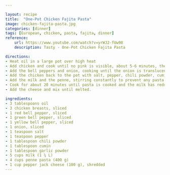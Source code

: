 ```yaml
---

layout: recipe
title:  "One-Pot Chicken Fajita Pasta"
image: chicken-fajita-pasta.jpg
categories: [dinner]
tags: [European, chicken, pasta, fajita, dinner]
reference:
    url: https://www.youtube.com/watch?v=yrWJ2-fUw98
    description: Tasty - One-Pot Chicken Fajita Pasta

directions:
- Heat oil in a large pot over high heat
- Add chicken and cook until no pink is visible, about 5-6 minutes, then take the chicken out.
- Add the bell peppers and onion, cooking until the onion is translucent, about 6 minutes.
- Add the chicken back to the pot with salt, pepper, chili powder, cumin, and garlic powder, stirring until evenly coated, about 30 seconds.
- Add the milk and the penne, stirring constantly to prevent any pasta from sticking.
- Cook for about 20 minutes until pasta is cooked and the milk has reduced to a thick sauce that coats the pasta.
- Add the cheese and mix until melted.

ingredients:
- 3 tablespoons oil
- 3 chicken breasts, sliced
- 1 red bell pepper, sliced
- 1 green bell pepper, sliced
- 1 yellow bell pepper, sliced
- 1 onion, sliced
- 1 teaspoon salt
- 1 teaspoon pepper
- 1 tablespoon chili powder
- 1 tablespoon cumin
- 1 tablespoon garlic powder
- 5 cups milk (1 ¼ L)
- 4 cups penne pasta (400 g)
- 1 cup pepper jack cheese (100 g), shredded
---
```


